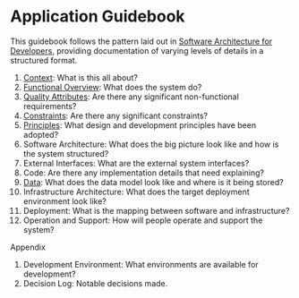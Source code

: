 # Application Guidebook

This guidebook follows the pattern laid out in [Software Architecture for Developers](https://softwarearchitecturefordevelopers.com/), providing documentation of varying levels of details in a structured format. 

1. [Context](./01-context/index.md): What is this all about? 
2. [Functional Overview](./02-functional-overview/index.md): What does the system do?
3. [Quality Attributes](./03-quality-attributes/index.md): Are there any significant non-functional requirements?
4. [Constraints](./04-constraints/index.md): Are there any significant constraints?
5. [Principles](./05-principles/index.md): What design and development principles have been adopted?
6. Software Architecture: What does the big picture look like and how is the system structured?
7. External Interfaces: What are the external system interfaces?
8. Code: Are there any implementation details that need explaining?
9. [Data](./09-data/index.md): What does the data model look like and where is it being stored?
10. Infrastructure Architecture: What does the target deployment environment look like?
11. Deployment: What is the mapping between software and infrastructure?
12. Operation and Support: How will people operate and support the system?

Appendix
1. Development Environment: What environments are available for development? 
2. Decision Log: Notable decisions made.
